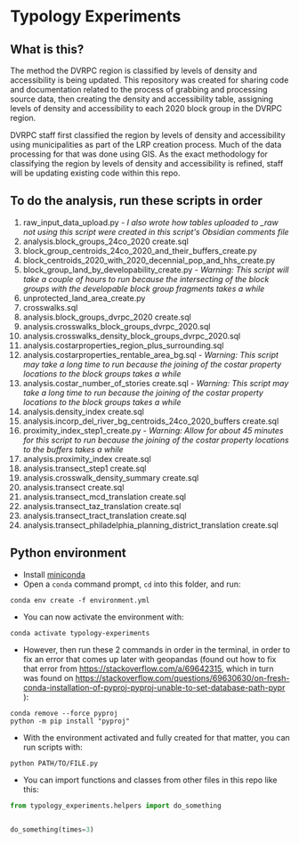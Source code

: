 # Typology Experiments

## What is this?

The method the DVRPC region is classified by levels of density and accessibility is being updated. This repository was created for sharing code and documentation related to the process of grabbing and processing source data, then creating the density and accessibility table, assigning levels of density and accessibility to each 2020 block group in the DVRPC region.

DVRPC staff first classified the region by levels of density and accessibility using municipalities as part of the LRP creation process. Much of the data processing for that was done using GIS. As the exact methodology for classifying the region by levels of density and accessibility is refined, staff will be updating existing code within this repo.

## To do the analysis, run these scripts in order

1. raw_input_data_upload.py - *I also wrote how tables uploaded to _raw not using this script were created in this script's Obsidian comments file*
2. analysis.block_groups_24co_2020 create.sql
3. block_group_centroids_24co_2020_and_their_buffers_create.py
4. block_centroids_2020_with_2020_decennial_pop_and_hhs_create.py
5. block_group_land_by_developability_create.py - *Warning: This script will take a couple of hours to run because the intersecting of the block groups with the developable block group fragments takes a while*
6. unprotected_land_area_create.py
7. crosswalks.sql
8. analysis.block_groups_dvrpc_2020 create.sql
9. analysis.crosswalks_block_groups_dvrpc_2020.sql
10. analysis.crosswalks_density_block_groups_dvrpc_2020.sql
11. analysis.costarproperties_region_plus_surrounding.sql
12. analysis.costarproperties_rentable_area_bg.sql - *Warning: This script may take a long time to run because the joining of the costar property locations to the block groups takes a while*
13. analysis.costar_number_of_stories create.sql - *Warning: This script may take a long time to run because the joining of the costar property locations to the block groups takes a while*
14. analysis.density_index create.sql
15. analysis.incorp_del_river_bg_centroids_24co_2020_buffers create.sql
16. proximity_index_step1_create.py - *Warning: Allow for about 45 minutes for this script to run because the joining of the costar property locations to the buffers takes a while*
17. analysis.proximity_index create.sql
18. analysis.transect_step1 create.sql
19. analysis.crosswalk_density_summary create.sql
20. analysis.transect create.sql
21. analysis.transect_mcd_translation create.sql
22. analysis.transect_taz_translation create.sql
23. analysis.transect_tract_translation create.sql
24. analysis.transect_philadelphia_planning_district_translation create.sql

## Python environment

- Install [miniconda](https://docs.conda.io/en/latest/miniconda.html)
- Open a `conda` command prompt, `cd` into this folder, and run:

```
conda env create -f environment.yml
```

- You can now activate the environment with:

```
conda activate typology-experiments
```

- However, then run these 2 commands in order in the terminal, in order to fix an error that comes up later with geopandas (found out how to fix that error from https://stackoverflow.com/a/69642315, which in turn was found on https://stackoverflow.com/questions/69630630/on-fresh-conda-installation-of-pyproj-pyproj-unable-to-set-database-path-pypr ):

```
conda remove --force pyproj
python -m pip install "pyproj"
```

- With the environment activated and fully created for that matter, you can run scripts with:

```
python PATH/TO/FILE.py
```

- You can import functions and classes from other files in this repo like this:

```python
from typology_experiments.helpers import do_something


do_something(times=3)
```